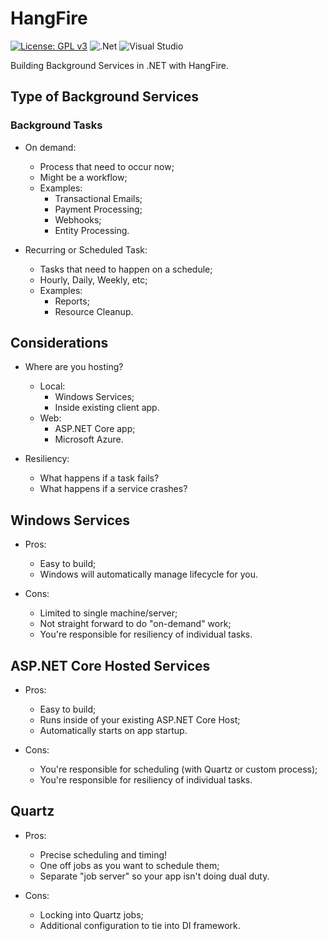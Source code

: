 # HangFire

[![License: GPL v3](https://img.shields.io/badge/License-GPLv3-blue.svg)](https://www.gnu.org/licenses/gpl-3.0) ![.Net](https://img.shields.io/badge/.NET-5C2D91?logo=.net&logoColor=white) ![Visual Studio](https://img.shields.io/badge/Visual%20Studio-5C2D91.svg?logo=visual-studio&logoColor=white)

Building Background Services in .NET with HangFire.

## Type of Background Services

### Background Tasks

- On demand:
    - Process that need to occur now;
    - Might be a workflow;
    - Examples:
        - Transactional Emails;
        - Payment Processing;
        - Webhooks;
        - Entity Processing.

- Recurring or Scheduled Task:
    - Tasks that need to happen on a schedule;
    - Hourly, Daily, Weekly, etc;
    - Examples:
        - Reports;
        - Resource Cleanup.

## Considerations

- Where are you hosting?
    - Local:
        - Windows Services;
        - Inside existing client app.
    - Web:
        - ASP.NET Core app;
        - Microsoft Azure.

- Resiliency:
    - What happens if a task fails?
    - What happens if a service crashes?

## Windows Services

- Pros:
    - Easy to build;
    - Windows will automatically manage lifecycle for you.

- Cons:
    - Limited to single machine/server;
    - Not straight forward to do "on-demand" work;
    - You're responsible for resiliency of individual tasks.

## ASP.NET Core Hosted Services

- Pros:
    - Easy to build;
    - Runs inside of your existing ASP.NET Core Host;
    - Automatically starts on app startup.

- Cons:
    - You're responsible for scheduling (with Quartz or custom process);
    - You're responsible for resiliency of individual tasks.

## Quartz

- Pros:
    - Precise scheduling and timing!
    - One off jobs as you want to schedule them;
    - Separate "job server" so your app isn't doing dual duty.

- Cons:
    -  Locking into Quartz jobs;
    - Additional configuration to tie into DI framework.